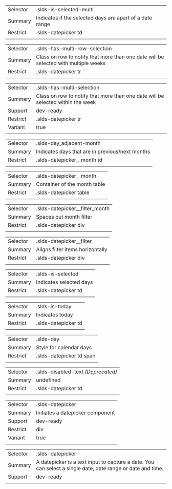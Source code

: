 
|  |  |
|-------|-------|
| Selector | .slds-is-selected-multi  |
| Summary | Indicates if the selected days are apart of a date range |
| Restrict | .slds-datepicker td |
|  |  |


|  |  |
|-------|-------|
| Selector | .slds-has-multi-row-selection  |
| Summary | Class on row to notify that more than one date will be selected with multiple weeks |
| Restrict | .slds-datepicker tr |
|  |  |


|  |  |
|-------|-------|
| Selector | .slds-has-multi-selection  |
| Summary | Class on row to notify that more than one date will be selected within the week |
| Support | dev-ready |
| Restrict | .slds-datepicker tr |
| Variant | true |
|  |  |


|  |  |
|-------|-------|
| Selector | .slds-day_adjacent-month  |
| Summary | Indicates days that are in previous/next months |
| Restrict | .slds-datepicker__month td |
|  |  |


|  |  |
|-------|-------|
| Selector | .slds-datepicker__month  |
| Summary | Container of the month table |
| Restrict | .slds-datepicker table |
|  |  |


|  |  |
|-------|-------|
| Selector | .slds-datepicker__filter_month  |
| Summary | Spaces out month filter |
| Restrict | .slds-datepicker div |
|  |  |


|  |  |
|-------|-------|
| Selector | .slds-datepicker__filter  |
| Summary | Aligns filter items horizontally |
| Restrict | .slds-datepicker div |
|  |  |


|  |  |
|-------|-------|
| Selector | .slds-is-selected  |
| Summary | Indicates selected days |
| Restrict | .slds-datepicker td |
|  |  |


|  |  |
|-------|-------|
| Selector | .slds-is-today  |
| Summary | Indicates today |
| Restrict | .slds-datepicker td |
|  |  |


|  |  |
|-------|-------|
| Selector | .slds-day  |
| Summary | Style for calendar days |
| Restrict | .slds-datepicker td span |
|  |  |


|  |  |
|-------|-------|
| Selector | .slds-disabled-text *(Deprecated)* |
| Summary | undefined |
| Restrict | .slds-datepicker td |
|  |  |


|  |  |
|-------|-------|
| Selector | .slds-datepicker  |
| Summary | Initiates a datepicker component |
| Support | dev-ready |
| Restrict | div |
| Variant | true |
|  |  |


|  |  |
|-------|-------|
| Selector | .slds-datepicker  |
| Summary | A datepicker is a text input to capture a date. You can select a single date, date range or date and time. |
| Support | dev-ready |
|  |  |

